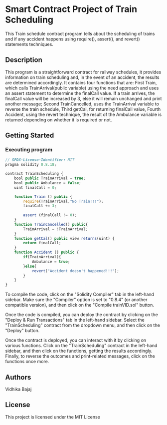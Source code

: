 # Smart Contract Project of Train Scheduling
This Train schedule contract program tells about the scheduling of trains and if any accident happens using require(), assert(), and revert() statements techniques.

## Description

This program is a straightforward contract for railway schedules, it provides information on train scheduling and, in the event of an accident, the results are determined accordingly. It contains four functions that are: First Train, which calls TrainArrival(public variable) using the need approach and uses an assert statement to determine the finalCall value. If a train arrives, the finalCall value will be increased by 3, else it will remain unchanged and print another message; Second TrainCancelled, uses the TrainArrival variable to reverse the train schedule, Third getCal, for returning finalCall value, Fourth Accident, using the revert technique, the result of the Ambulance variable is returned depending on whether it is required or not.

## Getting Started
### Executing program
       
```javascript
// SPDX-License-Identifier: MIT
pragma solidity 0.8.18;

contract TrainScheduling {
    bool public TrainArrival = true;
    bool public Ambulance = false;
    uint finalCall = 0;

    function Train () public {
        require(TrainArrival,"No Train!!!");
        finalCall += 3;
    
        assert (finalCall != 0);
    }
    function TrainCancelled() public{
        TrainArrival = !TrainArrival;
    }
    function getCal() public view returns(uint) {
        return finalCall;
    }
    function Accident () public {
        if(TrainArrival){
            Ambulance = true;
        }else{
            revert("Accident doesn't happened!!!");
        }
    }
}
```
To compile the code, click on the "Solidity Compiler" tab in the left-hand sidebar. Make sure the "Compiler" option is set to "0.8.4" (or another compatible version), and then click on the "Compile trainVID.sol" button.

Once the code is compiled, you can deploy the contract by clicking on the "Deploy & Run Transactions" tab in the left-hand sidebar. Select the "TrainScheduling" contract from the dropdown menu, and then click on the "Deploy" button. 

Once the contract is deployed, you can interact with it by clicking on various functions. Click on the "TrainScheduling" contract in the left-hand sidebar, and then click on the functions, getting the results accordingly. Finally, to reverse the outcomes and print-related messages, click on the functions once more.

## Authors
Vidhika Bajaj

## License
This project is licensed under the MIT License

